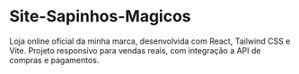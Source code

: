 # Site-Sapinhos-Magicos
Loja online oficial da minha marca, desenvolvida com React, Tailwind CSS e Vite. Projeto responsivo para vendas reais, com integração a API de compras e pagamentos.
